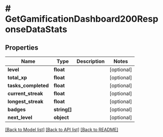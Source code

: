 # # GetGamificationDashboard200ResponseDataStats

## Properties

Name | Type | Description | Notes
------------ | ------------- | ------------- | -------------
**level** | **float** |  | [optional]
**total_xp** | **float** |  | [optional]
**tasks_completed** | **float** |  | [optional]
**current_streak** | **float** |  | [optional]
**longest_streak** | **float** |  | [optional]
**badges** | **string[]** |  | [optional]
**next_level** | **object** |  | [optional]

[[Back to Model list]](../../README.md#models) [[Back to API list]](../../README.md#endpoints) [[Back to README]](../../README.md)
